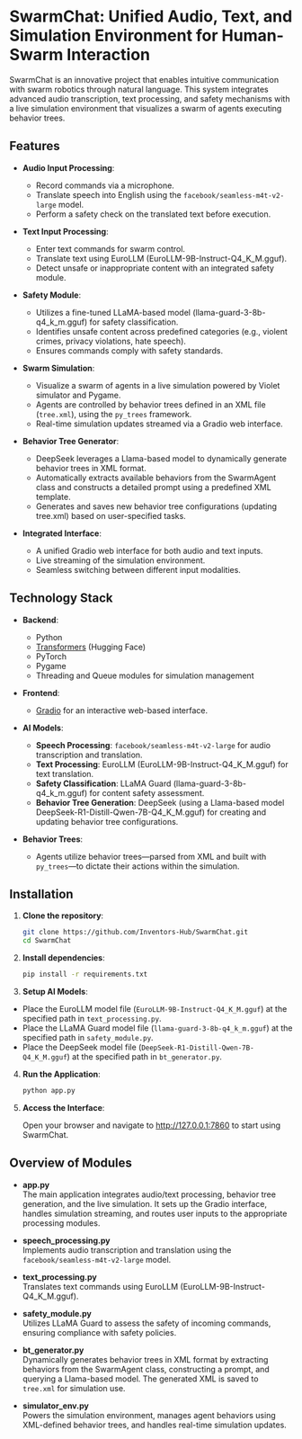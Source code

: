 # SwarmChat: Unified Audio, Text, and Simulation Environment for Human-Swarm Interaction

SwarmChat is an innovative project that enables intuitive communication with swarm robotics through natural language. This system integrates advanced audio transcription, text processing, and safety mechanisms with a live simulation environment that visualizes a swarm of agents executing behavior trees.

## Features

- **Audio Input Processing**:

  - Record commands via a microphone.
  - Translate speech into English using the `facebook/seamless-m4t-v2-large` model.
  - Perform a safety check on the translated text before execution.

- **Text Input Processing**:

  - Enter text commands for swarm control.
  - Translate text using EuroLLM (EuroLLM-9B-Instruct-Q4_K_M.gguf).
  - Detect unsafe or inappropriate content with an integrated safety module.

- **Safety Module**:

  - Utilizes a fine-tuned LLaMA-based model (llama-guard-3-8b-q4_k_m.gguf) for safety classification.
  - Identifies unsafe content across predefined categories (e.g., violent crimes, privacy violations, hate speech).
  - Ensures commands comply with safety standards.

- **Swarm Simulation**:

  - Visualize a swarm of agents in a live simulation powered by Violet simulator and Pygame.
  - Agents are controlled by behavior trees defined in an XML file (`tree.xml`), using the `py_trees` framework.
  - Real-time simulation updates streamed via a Gradio web interface.

- **Behavior Tree Generator**:

  - DeepSeek leverages a Llama-based model to dynamically generate behavior trees in XML format.
  - Automatically extracts available behaviors from the SwarmAgent class and constructs a detailed prompt using a predefined XML template.
  - Generates and saves new behavior tree configurations (updating tree.xml) based on user-specified tasks.

- **Integrated Interface**:
  - A unified Gradio web interface for both audio and text inputs.
  - Live streaming of the simulation environment.
  - Seamless switching between different input modalities.

## Technology Stack

- **Backend**:

  - Python
  - [Transformers](https://huggingface.co/transformers/) (Hugging Face)
  - PyTorch
  - Pygame
  - Threading and Queue modules for simulation management

- **Frontend**:

  - [Gradio](https://gradio.app/) for an interactive web-based interface.

- **AI Models**:

  - **Speech Processing**: `facebook/seamless-m4t-v2-large` for audio transcription and translation.
  - **Text Processing**: EuroLLM (EuroLLM-9B-Instruct-Q4_K_M.gguf) for text translation.
  - **Safety Classification**: LLaMA Guard (llama-guard-3-8b-q4_k_m.gguf) for content safety assessment.
  - **Behavior Tree Generation**: DeepSeek (using a Llama-based model DeepSeek-R1-Distill-Qwen-7B-Q4_K_M.gguf) for creating and updating behavior tree configurations.

- **Behavior Trees**:
  - Agents utilize behavior trees—parsed from XML and built with `py_trees`—to dictate their actions within the simulation.

## Installation

1. **Clone the repository**:

   ```bash
   git clone https://github.com/Inventors-Hub/SwarmChat.git
   cd SwarmChat
   ```

2. **Install dependencies**:
   ```bash
   pip install -r requirements.txt
   ```
3. **Setup AI Models**:

- Place the EuroLLM model file (`EuroLLM-9B-Instruct-Q4_K_M.gguf`) at the specified path in `text_processing.py`.
- Place the LLaMA Guard model file (`llama-guard-3-8b-q4_k_m.gguf`) at the specified path in `safety_module.py`.
- Place the DeepSeek model file (`DeepSeek-R1-Distill-Qwen-7B-Q4_K_M.gguf`) at the specified path in `bt_generator.py`.

4. **Run the Application**:
   ```bash
   python app.py
   ```
5. **Access the Interface**:

   Open your browser and navigate to http://127.0.0.1:7860 to start using SwarmChat.

## Overview of Modules

- **app.py**  
  The main application integrates audio/text processing, behavior tree generation, and the live simulation. It sets up the Gradio interface, handles simulation streaming, and routes user inputs to the appropriate processing modules.

- **speech_processing.py**  
  Implements audio transcription and translation using the `facebook/seamless-m4t-v2-large` model.

- **text_processing.py**  
  Translates text commands using EuroLLM (EuroLLM-9B-Instruct-Q4_K_M.gguf).

- **safety_module.py**  
  Utilizes LLaMA Guard to assess the safety of incoming commands, ensuring compliance with safety policies.

- **bt_generator.py**  
  Dynamically generates behavior trees in XML format by extracting behaviors from the SwarmAgent class, constructing a prompt, and querying a Llama-based model. The generated XML is saved to `tree.xml` for simulation use.

- **simulator_env.py**  
  Powers the simulation environment, manages agent behaviors using XML-defined behavior trees, and handles real-time simulation updates.
